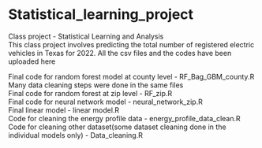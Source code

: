 # Statistical_learning_project
Class project - Statistical Learning and Analysis <br>
This class project involves predicting the total number of registered electric vehicles in Texas for 2022. All the csv files and the codes have been uploaded here<br>

Final code for random forest model at county level - RF_Bag_GBM_county.R <br> 
Many data cleaning steps were done in the same files <br>
Final code for random forest at zip level - RF_zip.R  <br>
Final code for neural network model - neural_network_zip.R  <br>
Final linear model - linear model.R <br>
Code for cleaning the energy profile data - energy_profile_data_clean.R <br>
Code for cleaning other dataset(some dataset cleaning done in the individual models only) - Data_cleaning.R








